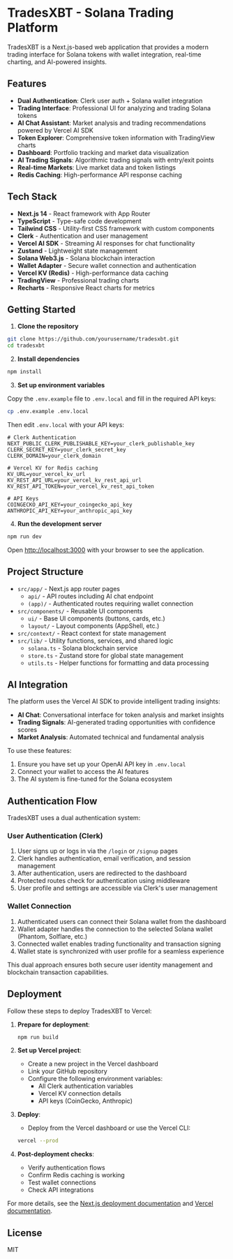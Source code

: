 # TradesXBT - Solana Trading Platform

TradesXBT is a Next.js-based web application that provides a modern trading interface for Solana tokens with wallet integration, real-time charting, and AI-powered insights.

## Features

- **Dual Authentication**: Clerk user auth + Solana wallet integration
- **Trading Interface**: Professional UI for analyzing and trading Solana tokens
- **AI Chat Assistant**: Market analysis and trading recommendations powered by Vercel AI SDK
- **Token Explorer**: Comprehensive token information with TradingView charts
- **Dashboard**: Portfolio tracking and market data visualization
- **AI Trading Signals**: Algorithmic trading signals with entry/exit points
- **Real-time Markets**: Live market data and token listings
- **Redis Caching**: High-performance API response caching

## Tech Stack

- **Next.js 14** - React framework with App Router
- **TypeScript** - Type-safe code development
- **Tailwind CSS** - Utility-first CSS framework with custom components
- **Clerk** - Authentication and user management
- **Vercel AI SDK** - Streaming AI responses for chat functionality
- **Zustand** - Lightweight state management
- **Solana Web3.js** - Solana blockchain interaction
- **Wallet Adapter** - Secure wallet connection and authentication
- **Vercel KV (Redis)** - High-performance data caching
- **TradingView** - Professional trading charts
- **Recharts** - Responsive React charts for metrics

## Getting Started

1. **Clone the repository**

```bash
git clone https://github.com/yourusername/tradesxbt.git
cd tradesxbt
```

2. **Install dependencies**

```bash
npm install
```

3. **Set up environment variables**

Copy the `.env.example` file to `.env.local` and fill in the required API keys:

```bash
cp .env.example .env.local
```

Then edit `.env.local` with your API keys:

```
# Clerk Authentication
NEXT_PUBLIC_CLERK_PUBLISHABLE_KEY=your_clerk_publishable_key
CLERK_SECRET_KEY=your_clerk_secret_key
CLERK_DOMAIN=your_clerk_domain

# Vercel KV for Redis caching
KV_URL=your_vercel_kv_url
KV_REST_API_URL=your_vercel_kv_rest_api_url
KV_REST_API_TOKEN=your_vercel_kv_rest_api_token

# API Keys
COINGECKO_API_KEY=your_coingecko_api_key 
ANTHROPIC_API_KEY=your_anthropic_api_key
```

4. **Run the development server**

```bash
npm run dev
```

Open [http://localhost:3000](http://localhost:3000) with your browser to see the application.

## Project Structure

- `src/app/` - Next.js app router pages
  - `api/` - API routes including AI chat endpoint
  - `(app)/` - Authenticated routes requiring wallet connection
- `src/components/` - Reusable UI components
  - `ui/` - Base UI components (buttons, cards, etc.)
  - `layout/` - Layout components (AppShell, etc.)
- `src/context/` - React context for state management
- `src/lib/` - Utility functions, services, and shared logic
  - `solana.ts` - Solana blockchain service
  - `store.ts` - Zustand store for global state management
  - `utils.ts` - Helper functions for formatting and data processing

## AI Integration

The platform uses the Vercel AI SDK to provide intelligent trading insights:

- **AI Chat**: Conversational interface for token analysis and market insights
- **Trading Signals**: AI-generated trading opportunities with confidence scores
- **Market Analysis**: Automated technical and fundamental analysis

To use these features:

1. Ensure you have set up your OpenAI API key in `.env.local`
2. Connect your wallet to access the AI features
3. The AI system is fine-tuned for the Solana ecosystem

## Authentication Flow

TradesXBT uses a dual authentication system:

### User Authentication (Clerk)

1. User signs up or logs in via the `/login` or `/signup` pages
2. Clerk handles authentication, email verification, and session management
3. After authentication, users are redirected to the dashboard
4. Protected routes check for authentication using middleware
5. User profile and settings are accessible via Clerk's user management

### Wallet Connection

1. Authenticated users can connect their Solana wallet from the dashboard
2. Wallet adapter handles the connection to the selected Solana wallet (Phantom, Solflare, etc.)
3. Connected wallet enables trading functionality and transaction signing
4. Wallet state is synchronized with user profile for a seamless experience

This dual approach ensures both secure user identity management and blockchain transaction capabilities.

## Deployment

Follow these steps to deploy TradesXBT to Vercel:

1. **Prepare for deployment**:
   ```bash
   npm run build
   ```

2. **Set up Vercel project**:
   - Create a new project in the Vercel dashboard
   - Link your GitHub repository
   - Configure the following environment variables:
     - All Clerk authentication variables 
     - Vercel KV connection details
     - API keys (CoinGecko, Anthropic)
   
3. **Deploy**:
   - Deploy from the Vercel dashboard or use the Vercel CLI:
   ```bash
   vercel --prod
   ```

4. **Post-deployment checks**:
   - Verify authentication flows
   - Confirm Redis caching is working
   - Test wallet connections
   - Check API integrations

For more details, see the [Next.js deployment documentation](https://nextjs.org/docs/deployment) and [Vercel documentation](https://vercel.com/docs).

## License

MIT
